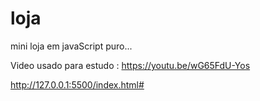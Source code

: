 # loja
 
mini loja em javaScript puro...
 
 Video usado para estudo : https://youtu.be/wG65FdU-Yos
 
 http://127.0.0.1:5500/index.html#
